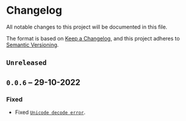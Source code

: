# Changelog

All notable changes to this project will be documented in this file.

The format is based on [Keep a Changelog](https://keepachangelog.com/en/1.0.0/),
and this project adheres to [Semantic Versioning](https://semver.org/spec/v2.0.0.html).

## `Unreleased`

## `0.0.6` – 29-10-2022

### Fixed

- Fixed [`Unicode decode error`](https://github.com/daita-technologies/daita-python-library/issues/3).

